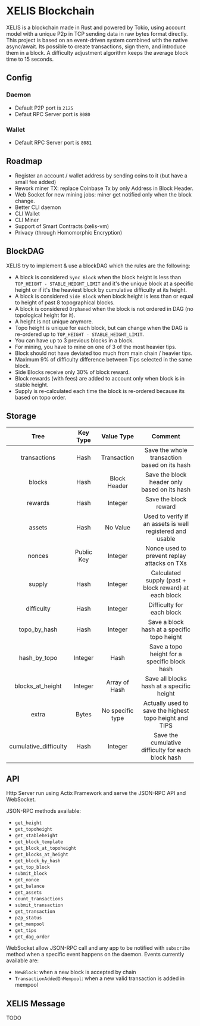 # XELIS Blockchain

XELIS is a blockchain made in Rust and powered by Tokio, using account model with a unique P2p in TCP sending data in raw bytes format directly.
This project is based on an event-driven system combined with the native async/await.
Its possible to create transactions, sign them, and introduce them in a block. A difficulty adjustment algorithm keeps the average block time to 15 seconds.

## Config

### Daemon

- Default P2P port is `2125`
- Defaut RPC Server port is `8080`

### Wallet

- Default RPC Server port is `8081`

## Roadmap

- Register an account / wallet address by sending coins to it (but have a small fee added)
- Rework miner TX: replace Coinbase Tx by only Address in Block Header. 
- Web Socket for new mining jobs: miner get notified only when the block change.
- Better CLI daemon
- CLI Wallet
- CLI Miner
- Support of Smart Contracts (xelis-vm)
- Privacy (through Homomorphic Encryption)

## BlockDAG

XELIS try to implement & use a blockDAG which the rules are the following:
- A block is considered `Sync Block` when the block height is less than `TOP_HEIGHT - STABLE_HEIGHT_LIMIT` and it's the unique block at a specific height or if it's the heaviest block by cumulative difficulty at its height.
- A block is considered `Side Block` when block height is less than or equal to height of past 8 topographical blocks.
- A block is considered `Orphaned` when the block is not ordered in DAG (no topological height for it).
- A height is not unique anymore.
- Topo height is unique for each block, but can change when the DAG is re-ordered up to `TOP_HEIGHT - STABLE_HEIGHT_LIMIT`.
- You can have up to 3 previous blocks in a block.
- For mining, you have to mine on one of 3 of the most heavier tips.
- Block should not have deviated too much from main chain / heavier tips.
- Maximum 9% of difficulty difference between Tips selected in the same block.
- Side Blocks receive only 30% of block reward.
- Block rewards (with fees) are added to account only when block is in stable height.
- Supply is re-calculated each time the block is re-ordered because its based on topo order.

## Storage

|          Tree         |  Key Type  |    Value Type    |                          Comment                          |
|:---------------------:|:----------:|:----------------:|:---------------------------------------------------------:|
|      transactions     |    Hash    |    Transaction   |        Save the whole transaction based on its hash       |
|         blocks        |    Hash    |   Block Header   |        Save the block header only based on its hash       |
|        rewards        |    Hash    |      Integer     |                   Save the block reward                   |
|         assets        |    Hash    |     No Value     | Used to verify if an assets is well registered and usable |
|         nonces        | Public Key |      Integer     |        Nonce used to prevent replay attacks on TXs        |
|         supply        |    Hash    |      Integer     |   Calculated supply (past + block reward) at each block   |
|       difficulty      |    Hash    |      Integer     |                 Difficulty for each block                 |
|      topo_by_hash     |    Hash    |      Integer     |        Save a block hash at a specific topo height        |
|      hash_by_topo     |   Integer  |       Hash       |        Save a topo height for a specific block hash       |
|    blocks_at_height   |   Integer  |   Array of Hash  |         Save all blocks hash at a specific height         |
|         extra         |    Bytes   | No specific type |   Actually used to save the highest topo height and TIPS  |
| cumulative_difficulty |    Hash    |      Integer     |     Save the cumulative difficulty for each block hash    |

## API

Http Server run using Actix Framework and serve the JSON-RPC API and WebSocket.

JSON-RPC methods available:
- `get_height`
- `get_topoheight`
- `get_stableheight`
- `get_block_template`
- `get_block_at_topoheight`
- `get_blocks_at_height`
- `get_block_by_hash`
- `get_top_block`
- `submit_block`
- `get_nonce`
- `get_balance`
- `get_assets`
- `count_transactions`
- `submit_transaction`
- `get_transaction`
- `p2p_status`
- `get_mempool`
- `get_tips`
- `get_dag_order`

WebSocket allow JSON-RPC call and any app to be notified with `subscribe` method when a specific event happens on the daemon.
Events currently available are:
- `NewBlock`: when a new block is accepted by chain
- `TransactionAddedInMempool`: when a new valid transaction is added in mempool

## XELIS Message

TODO